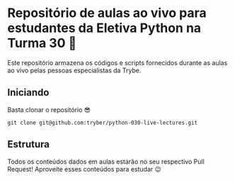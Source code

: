 # Repositório de aulas ao vivo para estudantes da Eletiva Python na Turma 30 🐍

Este repositório armazena os códigos e scripts fornecidos durante as aulas ao vivo pelas pessoas especialistas da Trybe.

## Iniciando

Basta clonar o repositório 😎

```
git clone git@github.com:tryber/python-030-live-lectures.git
```

## Estrutura

Todos os conteúdos dados em aulas estarão no seu respectivo Pull Request! Aproveite esses conteúdos para estudar 😉
